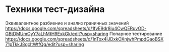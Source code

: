 # Техники тест-дизайна
Эквивалентное разбиение и анализ граничных значений https://docs.google.com/spreadsheets/d/1fvE9dr8ju4CwQERuvOD-GBtDMUmOyY7aLhMtH9ExkGk/edit?usp=sharing
Попарное тестирование https://docs.google.com/spreadsheets/d/1nTox4lJDxkOXnjwhPmpdGaoBSX71pTkkJ8gcItWtfQg/edit?usp=sharing
